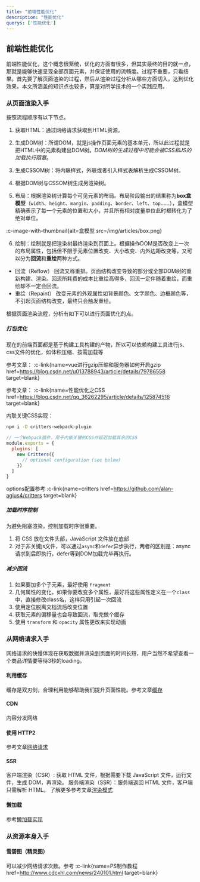 ```yaml
---
title: "前端性能优化"
description: "性能优化"
querys: ['性能优化']
---
```


## 前端性能优化

前端性能优化，这个概念很笼统，优化的方面有很多，但其实最终的目的就一点，那就是能够快速呈现全部页面元素，并保证使用的流畅度。过程不重要，只看结果。首先要了解页面渲染的过程，然后从渲染过程分析从哪些方面切入，达到优化效果。本文所涵盖的知识点也较多，算是对所学技术的一个实践应用。

### 从页面渲染入手

按照流程顺序有以下节点。

1. 获取HTML：通过网络请求获取到HTML资源。

2. 生成DOM树：所谓DOM，就是js操作页面元素的基本单元，所以此过程就是把HTML中的元素构建出DOM树。_DOM树的生成过程中可能会被CSS和JS的加载执行阻塞_。

3. 生成CSSOM树：将内联样式，外联或者引入样式表解析生成CSSOM树。

4. 根据DOM树与CSSOM树生成另渲染树。

5. 布局：根据渲染树计算每个可见元素的布局。布局阶段输出的结果称为**box盒模型**（`width`、`height`、`margin`、`padding`、`border`、`left`、`top`......），盒模型精确表示了每一个元素的位置和大小，并且所有相对度量单位此时都转化为了绝对单位。

:c-image-with-thumbnail{alt=盒模型 src=/img/articles/box.png}

6. 绘制：绘制就是把渲染树最终渲染到页面上。根据操作DOM是否改变上一次的布局属性，包括但不限于元素位置改变、大小改变、内外边距改变等，又可以分为**回流**和**重绘**两种方式。

- 回流（Reflow） 回流又称重排。页面结构改变导致的部分或全部DOM树的重新构建、渲染。回流所耗费的成本比重绘高得多，回流一定伴随着重绘，而重绘却不一定会回流。
- 重绘（Repaint） 改变元素的外观属性如背景颜色、文字颜色、边框颜色等，不引起页面结构改变，最终只会触发重绘。


根据页面渲染流程，分析有如下可以进行页面优化的点。

##### 打包优化

现在的前端页面都是基于构建工具构建的产物，所以可以依赖构建工具进行js、css文件的优化，如体积压缩、按需加载等

参考文章： :c-link{name=vue进行gzip压缩和服务器如何开启gzip href=https://blog.csdn.net/u013788943/article/details/79786558 target=blank}

参考文章： :c-link{name=性能优化之CSS href=https://blog.csdn.net/qq_36262295/article/details/125874516 target=blank}

内联关键CSS实现：

```bash
npm i -D critters-webpack-plugin
```

```js webpack.config.js
// 一个Webpack插件，用于内嵌关键的CSS并延迟加载其余的CSS
module.exports = {
  plugins: [
    new Critters({
      // optional configuration (see below)
    })
  ]
}
```
options配置参考 :c-link{name=critters href=https://github.com/alan-agius4/critters target=blank}


##### 加载时序控制

为避免阻塞渲染，控制加载时序很重要。
1. 将 CSS 放在文件头部，JavaScript 文件放在底部
3. 对于非关键js文件，可以通过`async`和`defer`异步执行，两者的区别是：async请求到后即执行，defer等到DOM加载完毕再执行。

##### 减少回流

1. 如果要加多个子元素，最好使用 `fragment`
2. 几何属性的变化，如果你要改变多个属性，最好将这些属性定义在一个`class`中，直接修改class名，这样只用引起一次回流
3. 使用定位脱离文档流后改变位置
4. 获取元素的偏移量也会导致回流，取完做个缓存
5. 使用 `transform` 和 `opacity` 属性更改来实现动画


### 从网络请求入手

网络请求的快慢体现在获取数据并渲染到页面的时间长短，用户当然不希望查看一个商品详情要等待3秒的loading。

#### 利用缓存

缓存是双刃剑，合理利用能够帮助我们提升页面性能。参考文章[缓存](/articles/cache)

#### CDN

内容分发网络

#### 使用 HTTP2

参考文章[网络请求](/articles/http/#http2)

#### SSR

客户端渲染（CSR）: 获取 HTML 文件，根据需要下载 JavaScript 文件，运行文件，生成 DOM，再渲染。
服务端渲染（SSR）：服务端返回 HTML 文件，客户端只需解析 HTML。
了解更多参考文章[渲染模式](/articles/render)

#### 懒加载

参考[懒加载实现](demos/lazyload)

### 从资源本身入手

#### 雪碧图（精灵图）

可以减少网络请求次数。参考 :c-link{name=PS制作教程 href=http://www.cdcxhl.com/news/240101.html target=blank}
